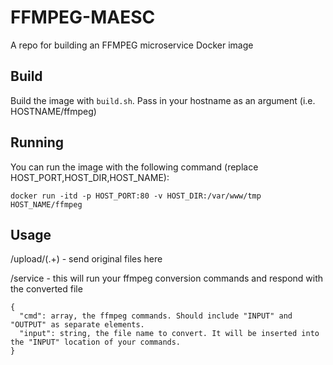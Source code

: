 # FFMPEG-MAESC
A repo for building an FFMPEG microservice Docker image

## Build

Build the image with `build.sh`. Pass in your hostname as an argument (i.e. HOSTNAME/ffmpeg)

## Running

You can run the image with the following command (replace HOST_PORT,HOST_DIR,HOST_NAME):

`docker run -itd -p HOST_PORT:80 -v HOST_DIR:/var/www/tmp HOST_NAME/ffmpeg`

## Usage

/upload/(.+) - send original files here

/service - this will run your ffmpeg conversion commands and respond with the converted file
```
{
  "cmd": array, the ffmpeg commands. Should include "INPUT" and "OUTPUT" as separate elements.
  "input": string, the file name to convert. It will be inserted into the "INPUT" location of your commands.
}
```
